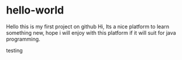 # hello-world
Hello this is my first project on github
Hi, 
Its a nice platform to learn something new, hope i will enjoy with this platform if it will suit for java programming.

testing
